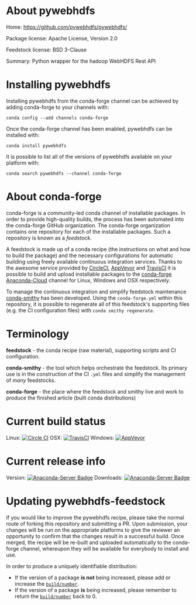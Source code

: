 About pywebhdfs
===============

Home: https://github.com/pywebhdfs/pywebhdfs/

Package license: Apache License, Version 2.0

Feedstock license: BSD 3-Clause

Summary: Python wrapper for the hadoop WebHDFS Rest API



Installing pywebhdfs
====================

Installing pywebhdfs from the conda-forge channel can be achieved by adding conda-forge to your channels with:

```
conda config --add channels conda-forge
```

Once the conda-forge channel has been enabled, pywebhdfs can be installed with:

```
conda install pywebhdfs
```

It is possible to list all of the versions of pywebhdfs available on your platform with:

```
conda search pywebhdfs --channel conda-forge
```


About conda-forge
=================

conda-forge is a community-led conda channel of installable packages.
In order to provide high-quality builds, the process has been automated into the
conda-forge GitHub organization. The conda-forge organization contains one repository 
for each of the installable packages. Such a repository is known as a *feedstock*.

A feedstock is made up of a conda recipe (the instructions on what and how to build
the package) and the necessary configurations for automatic building using freely
available continuous integration services. Thanks to the awesome service provided by
[CircleCI](https://circleci.com/), [AppVeyor](http://www.appveyor.com/)
and [TravisCI](https://travis-ci.org/) it is possible to build and upload installable
packages to the [conda-forge](https://anaconda.org/conda-forge)
[Anaconda-Cloud](http://docs.anaconda.org/) channel for Linux, Windows and OSX respectively.

To manage the continuous integration and simplify feedstock maintenance
[conda-smithy](http://github.com/conda-forge/conda-smithy) has been developed.
Using the ``conda-forge.yml`` within this repository, it is possible to regenerate all of
this feedstock's supporting files (e.g. the CI configuration files) with ``conda smithy regenerate``.


Terminology
===========

**feedstock** - the conda recipe (raw material), supporting scripts and CI configuration.

**conda-smithy** - the tool which helps orchestrate the feedstock.
                   Its primary use is in the construction of the CI ``.yml`` files
                   and simplify the management of *many* feedstocks.

**conda-forge** - the place where the feedstock and smithy live and work to
                  produce the finished article (built conda distributions)

Current build status
====================

Linux: [![Circle CI](https://circleci.com/gh/conda-forge/pywebhdfs-feedstock.svg?style=svg)](https://circleci.com/gh/conda-forge/pywebhdfs-feedstock)
OSX: [![TravisCI](https://travis-ci.org/conda-forge/pywebhdfs-feedstock.svg?branch=master)](https://travis-ci.org/conda-forge/pywebhdfs-feedstock) 
Windows: [![AppVeyor](https://ci.appveyor.com/api/projects/status/github/conda-forge/pywebhdfs-feedstock?svg=True)](https://ci.appveyor.com/project/conda-forge/pywebhdfs-feedstock/branch/master)

Current release info
====================
Version: [![Anaconda-Server Badge](https://anaconda.org/conda-forge/pywebhdfs/badges/version.svg)](https://anaconda.org/conda-forge/pywebhdfs)
Downloads: [![Anaconda-Server Badge](https://anaconda.org/conda-forge/pywebhdfs/badges/downloads.svg)](https://anaconda.org/conda-forge/pywebhdfs)


Updating pywebhdfs-feedstock
============================

If you would like to improve the pywebhdfs recipe, please take the normal
route of forking this repository and submitting a PR. Upon submission, your changes will
be run on the appropriate platforms to give the reviewer an opportunity to confirm that the
changes result in a successful build. Once merged, the recipe will be re-built and uploaded
automatically to the conda-forge channel, whereupon they will be available for everybody to
install and use.

In order to produce a uniquely identifiable distribution:
 * If the version of a package **is not** being increased, please add or increase
   the [``build/number``](http://conda.pydata.org/docs/building/meta-yaml.html#build-number-and-string). 
 * If the version of a package **is** being increased, please remember to return
   the [``build/number``](http://conda.pydata.org/docs/building/meta-yaml.html#build-number-and-string)
   back to 0.
